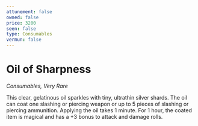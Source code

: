 ```yaml
---
attunement: false
owned: false
price: 3200
seen: false
type: Consumables
vermun: false
---
```

# Oil of Sharpness

*Consumables, Very Rare*

This clear, gelatinous oil sparkles with tiny, ultrathin silver shards. The oil can coat one slashing or piercing weapon or up to 5 pieces of slashing or piercing ammunition. Applying the oil takes 1 minute. For 1 hour, the coated item is magical and has a +3 bonus to attack and damage rolls.